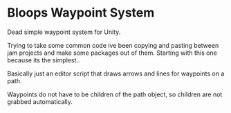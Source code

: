 # Bloops Waypoint System



Dead simple waypoint system for Unity. 



Trying to take some common code ive been copying and pasting between jam projects and make some packages out of them. Starting with this one because its the simplest..



Basically just an editor script that draws arrows and lines for waypoints on a path.



Waypoints do not have to be children of the path object, so children are not grabbed automatically.
